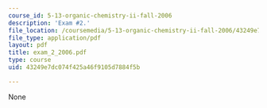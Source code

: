 ```yaml
---
course_id: 5-13-organic-chemistry-ii-fall-2006
description: 'Exam #2.'
file_location: /coursemedia/5-13-organic-chemistry-ii-fall-2006/43249e7dc074f425a46f9105d7884f5b_exam_2_2006.pdf
file_type: application/pdf
layout: pdf
title: exam_2_2006.pdf
type: course
uid: 43249e7dc074f425a46f9105d7884f5b

---
```

None